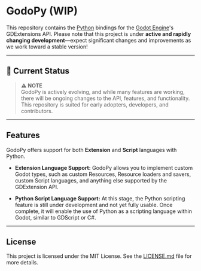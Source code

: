 # GodoPy (WIP)

This repository contains the [Python](https://www.python.org) bindings for the [Godot Engine](http://godotengine.org)'s GDExtensions API. Please note that this project is under **active and rapidly changing development**—expect significant changes and improvements as we work toward a stable version!

---

## 🚧 Current Status

> **⚠️ NOTE**  
> GodoPy is actively evolving, and while many features are working, there will be ongoing changes to the API, features, and functionality. This repository is suited for early adopters, developers, and contributors.

---

## Features

GodoPy offers support for both **Extension** and **Script** languages with Python.

- **Extension Language Support:** GodoPy allows you to implement custom Godot types, such as custom Resources, Resource loaders and savers, custom Script languages, and anything else supported by the GDExtension API.

- **Python Script Language Support:** At this stage, the Python scripting feature is still under development and not yet fully usable. Once complete, it will enable the use of Python as a scripting language within Godot, similar to GDScript or C#.

---

## License

This project is licensed under the MIT License. See the [LICENSE.md](LICENSE.md) file for more details.
